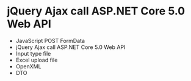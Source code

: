 # jQuery Ajax call ASP.NET Core 5.0 Web API
+ JavaScript POST FormData
+ jQuery Ajax call ASP.NET Core 5.0 Web API
+ Input type file
+ Excel upload file
+ OpenXML
+ DTO
